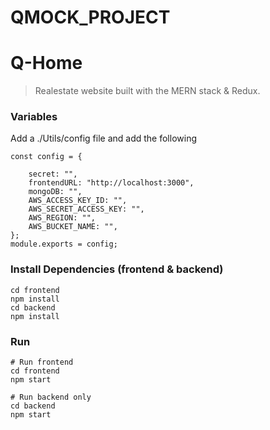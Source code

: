 # QMOCK_PROJECT
# Q-Home

> Realestate website built with the MERN stack & Redux.

### Variables

Add a ./Utils/config file and add the following

```
const config = {

    secret: "",
    frontendURL: "http://localhost:3000",
    mongoDB: "",
    AWS_ACCESS_KEY_ID: "",
    AWS_SECRET_ACCESS_KEY: "",
    AWS_REGION: "",
    AWS_BUCKET_NAME: "",
};
module.exports = config;
```

### Install Dependencies (frontend & backend)

```
cd frontend
npm install
cd backend
npm install
```

### Run

```
# Run frontend
cd frontend
npm start

# Run backend only
cd backend
npm start
```
